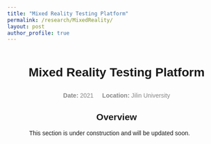 ```yaml
---
title: "Mixed Reality Testing Platform"
permalink: /research/MixedReality/
layout: post
author_profile: true
---
```


<style>
body {
  width: 90%;
  margin: 0 auto;
  font-family: Arial, sans-serif;
}

h1, h2, h3, h4 {
  text-align: center;
}

.content {
  display: flex;
  justify-content: center;
  flex-direction: column;
  align-items: center;
}

.content p {
  text-align: justify;
  width: 80%;
  margin: 0 auto;
}

.date-location {
  display: flex;
  justify-content: center;
  align-items: center;
  font-size: 14px;
  color: #888;
  margin-top: 10px;
}

.date-location .date,
.date-location .location {
  margin: 0 10px;
}
</style>

<div class="content">
  <h1>Mixed Reality Testing Platform</h1>

  <div class="date-location">
    <div class="date"><strong>Date:</strong> 2021</div>
    <div class="location"><strong>Location:</strong> Jilin University</div>
  </div>

  <h2>Overview</h2>
  <p>This section is under construction and will be updated soon. </p>
</div>






